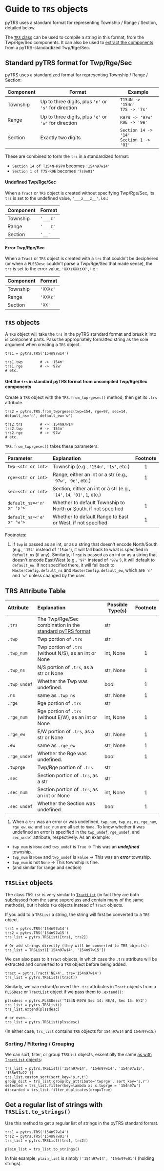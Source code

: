 
# Guide to `TRS` objects

pyTRS uses a standard format for representing Township / Range / Section, detailed below.

The [`TRS` class](#trs-objects) can be used to compile a string in this format, from the Twp/Rge/Sec components. It can also be used to [extract the components](#trs-attributes) from a pyTRS-standardized Twp/Rge/Sec.


## <a name='standard'>Standard pyTRS format for Twp/Rge/Sec</a>

pyTRS uses a standardized format for representing Township / Range / Section:

| Component | Format                                                | Example       |
|-----------|-------------------------------------------------------|---------------|
| Township  | Up to three digits, plus `'n'` or `'s'` for direction | `T154N -> '154n'` <br> `T7S -> '7s'`|
| Range     | Up to three digits, plus `'e'` or `'w'` for direction | `R97W -> '97w'` <br> `R9E -> '9e'`|
| Section   | Exactly two digits                                    | `Section 14 -> '14'` <br> `Section 1 -> '01'`|

These are combined to form the `trs` in a standardized format:

* `Section 14 of T154N-R97W` becomes `'154n97w14'`
* `Section 1 of T7S-R9E` becomes `'7s9e01'`

#### <a name='undefined'>Undefined Twp/Rge/Sec</a>

When a `Tract` or `TRS` object is created without specifying Twp/Rge/Sec, its `trs` is set to the undefined value, `'___z___z__'`, i.e.:

| Component | Format   |
|-----------|----------|
| Township  | `'___z'` |
| Range     | `'___z'` |
| Section   | `'__'`   |

#### <a name='error'>Error Twp/Rge/Sec</a>

When a `Tract` or `TRS` object is created with a `trs` that couldn't be deciphered (or when a `PLSSDesc` couldn't parse a Twp/Rge/Sec that made sense), the `trs` is set to the error value, `'XXXzXXXzXX'`, i.e.:

| Component | Format   |
|-----------|----------|
| Township  | `'XXXz'` |
| Range     | `'XXXz'` |
| Section   | `'XX'`   |

## <a name='trs-objects'>`TRS` objects</a>

A `TRS` object will take the `trs` in the pyTRS standard format and break it into is component parts. Pass the appropriately formatted string as the sole argument when creating a `TRS` object.

```
trs1 = pytrs.TRS('154n97w14')

trs1.twp        # -> '154n'
trs1.rge        # -> '97w'
# etc.
```

#### Get the `trs` in standard pyTRS format from uncompiled Twp/Rge/Sec components

Create a `TRS` object with the `TRS.from_twprgesec()` method, then get its `.trs` attribute.

```
trs2 = pytrs.TRS.from_twprgesec(twp=154, rge=97, sec=14, default_ns='n', default_ew='w')

trs2.trs        # -> '154n97w14'
trs2.twp        # -> '154n'
trs2.rge        # -> '97w'
# etc.
```

`TRS.from_twprgesec()` takes these parameters:

|Parameter              | Explanation                                                         |Footnote |
|:----------------------|:--------------------------------------------------------------------|:-------:|
| `twp=<str or int>`    | Township (e.g., `'154n'`, `'1s'`, etc.)                             | 1       |
| `rge=<str or int>`    | Range, either an int or a str (e.g., `'97w'`, `'9e'`, etc.)        | 1       |
| `sec=<str or int>`    | Section, either an int or a str (e.g., `'14'`, `14`, `'01'`, `1`, etc.)      |         |
| `default_ns=<'n' or 's'>` | Whether to default Township to North or South, if not specified | 1       |
| `default_ns=<'e' or 'w'>` | Whether to default Range to East or West, if not specified      | 1       |

Footnotes:
1) If `twp` is passed as an int, or as a string that doesn't encode North/South (e.g., `'154'` instead of `'154n'`), it will fall back to what is specified in `default_ns` (if any). Similarly, if `rge` is passed as an int or as a string that doesn't encode East/West (e.g., `'97'` instead of `'97w'`), it will default to `default_ew`. If not specified there, it will fall back to `MasterConfig.default_ns` and `MasterConfig.default_ew`, which are `'n'` and `'w'` unless changed by the user. 

## <a name='trs-attributes'>TRS Attribute Table</a>

| Attribute         | Explanation                                                                                                   | Possible Type(s) 	| Footnote |
|:------------------|:--------------------------------------------------------------------------------------------------------------|------------------	|:--------:|
| `.trs`            | The Twp/Rge/Sec combination in the [standard pyTRS format](#standard)              | str              	| |
| `.twp`            | Twp portion of `.trs`                                                                                         | str              	| | 
| `.twp_num`        | Twp portion of `.trs` (without N/S), as an int or None                                                        | int, None        	| 1 |
| `.twp_ns`         | N/S portion of `.trs`, as a str or None                                                                       | str, None        	| 1 |
| `.twp_undef`      | Whether the Twp was undefined.                                                                                | bool | 1 |
| `.ns`         | same as `.twp_ns`                                                                                             | str, None        	|  1 |
| `.rge`            | Rge portion of `.trs`                                                                                         | str              	| |
| `.rge_num`        | Rge portion of `.trs` (without E/W), as an int or None                                                        | int, None        	| 1 |
| `.rge_ew`         | E/W portion of `.trs`, as a str or None                                                                       | str, None        	| 1 |
| `.ew` | same as `.rge_ew`                                                                                             | str, None | 1 |
| `.rge_undef`      | Whether the Rge was undefined.                                                                                | bool | 1 |
| `.twprge`         | Twp/Rge portion of `.trs`                                                                                     | str              	| |
| `.sec`            | Section portion of `.trs`, as a str                                                                           | str              	| |
| `.sec_num`        | Section portion of `.trs`, as an int or None                                                                  | int, None        	| 1 |
| `.sec_undef`      | Whether the Section was undefined.                                                                            | bool | 1 |

1) When a `trs` was an error or was undefined, `twp_num`, `twp_ns`, `ns`, `rge_num`, `rge_ew`, `ew`, and `sec_num` are all set to `None`. To know whether it was undefined an error is specified in the `twp_undef`, `rge_undef`, and `sec_undef` attribute, respectively. As an example:

* `twp_num` is `None` and `twp_undef` is `True` -> This was an *__undefined__* township.
* `twp_num` is `None` and `twp_undef` is `False` -> This was an *__error__* township.
* `twp_num` is not `None` -> This township is fine.
* (and similar for range and section)


## `TRSList` objects

The class `TRSList` is very similar to [`TractList`](tractlist.md) (in fact they are both subclassed from the same superclass and contain many of the same methods), but it holds `TRS` objects instead of `Tract` objects.

If you add to a `TRSList` a string, the string will first be converted to a `TRS` object.

```
trs1 = pytrs.TRS('154n97w14')
trs2 = pytrs.TRS('154n97w15')
trs_list = pytrs.TRSList([trs1, trs2])

# Or add strings directly (they will be converted to TRS objects):
trs_list = TRSList(['154n97w14', '154n97w15'])
```

We can also pass to it `Tract` objects, in which case the `.trs` attribute will be extracted and converted to a `TRS` object before being added.
```
tract = pytrs.Tract('NE/4', trs='154n97w14')
trs_list = pytrs.TRSList([tract])
```

Similarly, we can extract/convert the `.trs` attributes in `Tract` objects from a `PLSSDesc` or `TractList` object if we pass them to `.extend()`:
```
plssdesc = pytrs.PLSSDesc('T154N-R97W Sec 14: NE/4, Sec 15: W/2')
trs_list = pytrs.TRSList()
trs_list.extend(plssdesc)

# or even...
trs_list = pytrs.TRSList(plssdesc)
```
(In either case, `trs_list` contains `TRS` objects for `154n97w14` and `154n97w15`.)


### Sorting / Filtering / Grouping

We can sort, filter, or group `TRSList` objects, essentially the same [as with `TractList` objects](sort_filter_group.md):
```
trs_list = pytrs.TRSList(['154n97w14', '154n97w14', '154n97w15', '155n97w22'])
trs_list.custom_sort(sort_key='s,r,t')
group_dict = trs_list.group(by_attribute='twprge', sort_key='s,r')
selected = trs_list.filter(key=lambda x: x.twprge = '154n97w')
discarded = trs_list.filter_duplicates(drop=True)
``` 

## Get a regular list of strings with `TRSList.to_strings()`

Use this method to get a regular list of strings in the pyTRS standard format.

```
trs1 = pytrs.TRS('154n97w14')
trs2 = pytrs.TRS('154n97w01')
trs_list = pytrs.TRSList([trs1, trs2])

plain_list = trs_list.to_strings()
```

In this example, `plain_list` is simply `['154n97w14', '154n97w01']` (holding strings).
